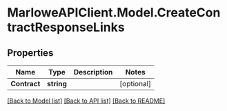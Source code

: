 # MarloweAPIClient.Model.CreateContractResponseLinks

## Properties

Name | Type | Description | Notes
------------ | ------------- | ------------- | -------------
**Contract** | **string** |  | [optional] 

[[Back to Model list]](../README.md#documentation-for-models) [[Back to API list]](../README.md#documentation-for-api-endpoints) [[Back to README]](../README.md)

